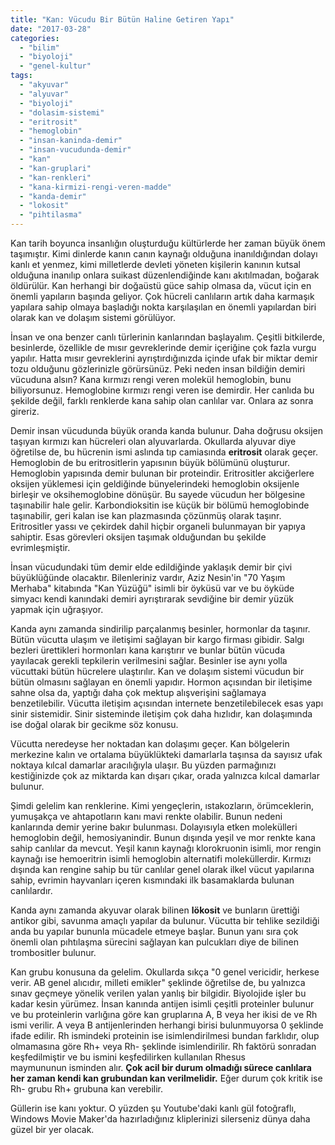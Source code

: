 ```yaml
---
title: "Kan: Vücudu Bir Bütün Haline Getiren Yapı"
date: "2017-03-28"
categories: 
  - "bilim"
  - "biyoloji"
  - "genel-kultur"
tags: 
  - "akyuvar"
  - "alyuvar"
  - "biyoloji"
  - "dolasim-sistemi"
  - "eritrosit"
  - "hemoglobin"
  - "insan-kaninda-demir"
  - "insan-vucudunda-demir"
  - "kan"
  - "kan-gruplari"
  - "kan-renkleri"
  - "kana-kirmizi-rengi-veren-madde"
  - "kanda-demir"
  - "lokosit"
  - "pihtilasma"
---
```


Kan tarih boyunca insanlığın oluşturduğu kültürlerde her zaman büyük önem taşımıştır. Kimi dinlerde kanın canın kaynağı olduğuna inanıldığından dolayı kanlı et yenmez, kimi milletlerde devleti yöneten kişilerin kanının kutsal olduğuna inanılıp onlara suikast düzenlendiğinde kanı akıtılmadan, boğarak öldürülür. Kan herhangi bir doğaüstü güce sahip olmasa da, vücut için en önemli yapıların başında geliyor. Çok hücreli canlıların artık daha karmaşık yapılara sahip olmaya başladığı nokta karşılaşılan en önemli yapılardan biri olarak kan ve dolaşım sistemi görülüyor.

İnsan ve ona benzer canlı türlerinin kanlarından başlayalım. Çeşitli bitkilerde, besinlerde, özellikle de mısır gevreklerinde demir içeriğine çok fazla vurgu yapılır. Hatta mısır gevreklerini ayrıştırdığınızda içinde ufak bir miktar demir tozu olduğunu gözlerinizle görürsünüz. Peki neden insan bildiğin demiri vücuduna alsın? Kana kırmızı rengi veren molekül hemoglobin, bunu biliyorsunuz. Hemoglobine kırmızı rengi veren ise demirdir. Her canlıda bu şekilde değil, farklı renklerde kana sahip olan canlılar var. Onlara az sonra gireriz.

Demir insan vücudunda büyük oranda kanda bulunur. Daha doğrusu oksijen taşıyan kırmızı kan hücreleri olan alyuvarlarda. Okullarda alyuvar diye öğretilse de, bu hücrenin ismi aslında tıp camiasında **eritrosit** olarak geçer. Hemoglobin de bu eritrositlerin yapısının büyük bölümünü oluşturur. Hemoglobin yapısında demir bulunan bir proteindir. Eritrositler akciğerlere oksijen yüklemesi için geldiğinde bünyelerindeki hemoglobin oksijenle birleşir ve oksihemoglobine dönüşür. Bu sayede vücudun her bölgesine taşınabilir hale gelir. Karbondioksitin ise küçük bir bölümü hemoglobinde taşınabilir, geri kalan ise kan plazmasında çözünmüş olarak taşınr. Eritrositler yassı ve çekirdek dahil hiçbir organeli bulunmayan bir yapıya sahiptir. Esas görevleri oksijen taşımak olduğundan bu şekilde evrimleşmiştir.

İnsan vücudundaki tüm demir elde edildiğinde yaklaşık demir bir çivi büyüklüğünde olacaktır. Bilenleriniz vardır, Aziz Nesin'in "70 Yaşım Merhaba" kitabında "Kan Yüzüğü" isimli bir öyküsü var ve bu öyküde simyacı kendi kanındaki demiri ayrıştırarak sevdiğine bir demir yüzük yapmak için uğraşıyor.

Kanda aynı zamanda sindirilip parçalanmış besinler, hormonlar da taşınır. Bütün vücutta ulaşım ve iletişimi sağlayan bir kargo firması gibidir. Salgı bezleri ürettikleri hormonları kana karıştırır ve bunlar bütün vücuda yayılacak gerekli tepkilerin verilmesini sağlar. Besinler ise aynı yolla vücuttaki bütün hücrelere ulaştırılır. Kan ve dolaşım sistemi vücudun bir bütün olmasını sağlayan en önemli yapıdır. Hormon açısından bir iletişime sahne olsa da, yaptığı daha çok mektup alışverişini sağlamaya benzetilebilir. Vücutta iletişim açısından internete benzetilebilecek esas yapı sinir sistemidir. Sinir sisteminde iletişim çok daha hızlıdır, kan dolaşımında ise doğal olarak bir gecikme söz konusu.

Vücutta neredeyse her noktadan kan dolaşımı geçer. Kan bölgelerin merkezine kalın ve ortalama büyüklükteki damarlarla taşınsa da sayısız ufak noktaya kılcal damarlar aracılığıyla ulaşır. Bu yüzden parmağınızı kestiğinizde çok az miktarda kan dışarı çıkar, orada yalnızca kılcal damarlar bulunur.

Şimdi gelelim kan renklerine. Kimi yengeçlerin, ıstakozların, örümceklerin, yumuşakça ve ahtapotların kanı mavi renkte olabilir. Bunun nedeni kanlarında demir yerine bakır bulunması. Dolayısıyla etken molekülleri hemoglobin değil, hemosiyanindir. Bunun dışında yeşil ve mor renkte kana sahip canlılar da mevcut. Yeşil kanın kaynağı klorokruonin isimli, mor rengin kaynağı ise hemoeritrin isimli hemoglobin alternatifi moleküllerdir. Kırmızı dışında kan rengine sahip bu tür canlılar genel olarak ilkel vücut yapılarına sahip, evrimin hayvanları içeren kısmındaki ilk basamaklarda bulunan canlılardır.

Kanda aynı zamanda akyuvar olarak bilinen **lökosit** ve bunların ürettiği antikor gibi, savunma amaçlı yapılar da bulunur. Vücutta bir tehlike sezildiği anda bu yapılar bununla mücadele etmeye başlar. Bunun yanı sıra çok önemli olan pıhtılaşma sürecini sağlayan kan pulcukları diye de bilinen trombositler bulunur.

Kan grubu konusuna da gelelim. Okullarda sıkça "0 genel vericidir, herkese verir. AB genel alıcıdır, milleti emikler" şeklinde öğretilse de, bu yalnızca sınav geçmeye yönelik verilen yalan yanlış bir bilgidir. Biyolojide işler bu kadar kesin yürümez. İnsan kanında antijen isimli çeşitli proteinler bulunur ve bu proteinlerin varlığına göre kan gruplarına A, B veya her ikisi de ve Rh ismi verilir. A veya B antijenlerinden herhangi birisi bulunmuyorsa 0 şeklinde ifade edilir. Rh ismindeki proteinin ise isimlendirilmesi bundan farklıdır, olup olmamasına göre Rh+ veya Rh- şeklinde isimlendirilir. Rh faktörü sonradan keşfedilmiştir ve bu ismini keşfedilirken kullanılan Rhesus maymununun isminden alır. **Çok acil bir durum olmadığı sürece canlılara her zaman kendi kan grubundan kan verilmelidir.** Eğer durum çok kritik ise Rh- grubu Rh+ grubuna kan verebilir.

Güllerin ise kanı yoktur. O yüzden şu Youtube'daki kanlı gül fotoğraflı, Windows Movie Maker'da hazırladığınız kliplerinizi silerseniz dünya daha güzel bir yer olacak.
